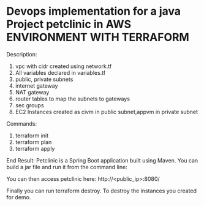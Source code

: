 # Devops implementation for a java Project petclinic  in AWS ENVIRONMENT WITH TERRAFORM


Description:
1) vpc with cidr created using network.tf
2) All variables declared in variables.tf
3) public, private subnets
4) internet gateway
5) NAT gateway
6) router tables to map the subnets to gateways
7) sec groups
8) EC2 Instances created as civm in public subnet,appvm  in private subnet




Commands:
1) terraform init
2) terraform plan
3) terraform apply



End Result:
Petclinic is a Spring Boot application built using Maven. You can build a jar file and run it from the command line:


You can then access petclinic here: http://<public_ip>:8080/

Finally you can run terraform destroy. To destroy the instances you created for demo.